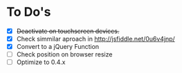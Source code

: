 # To Do's
- [x] ~~Deactivate on touchscreen devices.~~
- [x] Check simmilar aproach in http://jsfiddle.net/0u6v4jnp/
- [x] Convert to a jQuery Function
- [ ] Check position on browser resize
- [ ] Optimize to 0.4.x
